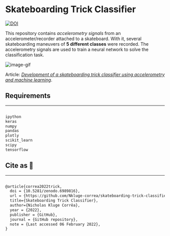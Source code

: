 # Skateboarding Trick Classifier

[![DOI](https://zenodo.org/badge/422018559.svg)](https://zenodo.org/badge/latestdoi/422018559)

This repository contains _accelerometry signals_ from an accelerometer/recorder attached to a skateboard. With it, several skateboarding maneuvers of **5 different classes** were recorded. The accelerometry signals are used to train a neural network to solve the classification task.

![image-gif](https://digitalsynopsis.com/wp-content/uploads/2016/06/loading-animations-preloader-gifs-ui-ux-effects-28.gif)

Article: _[Development of a skateboarding trick classifier using accelerometry and machine learning](https://www.scielo.br/j/reng/a/sgsxHt4HffBYxDhqj9QD3dS/abstract/?lang=en)_.

## Requirements

---

```python

ipython
keras
numpy
pandas
plotly
scikit_learn
scipy
tensorflow

```

## Cite as 🤗

---

```latex

@article{correa2022trick,
  doi = {10.5281/zenodo.6989816},
  url = {https://github.com/Nkluge-correa/skateboarding-trick-classifier},
  title={Skateboarding Trick Classifier},
  author={Nicholas Kluge Corrêa},
  year = {2022},
  publisher = {GitHub},
  journal = {GitHub repository},
  note = {Last accessed 06 February 2022},
}

```
